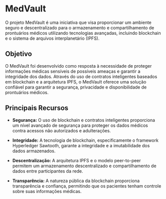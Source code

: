 # MedVault

O projeto MedVault é uma iniciativa que visa proporcionar um ambiente seguro e descentralizado para o armazenamento e compartilhamento de prontuários médicos utilizando tecnologias avançadas, incluindo blockchain e o sistema de arquivos interplanetário (IPFS).

## Objetivo

O MedVault foi desenvolvido como resposta à necessidade de proteger informações médicas sensíveis de possíveis ameaças e garantir a integridade dos dados. Através do uso de contratos inteligentes baseados em blockchain e a arquitetura IPFS, o MedVault oferece uma solução confiável para garantir a segurança, privacidade e disponibilidade de prontuários médicos.

## Principais Recursos

- **Segurança:** O uso de blockchain e contratos inteligentes proporciona um nível avançado de segurança para proteger os dados médicos contra acessos não autorizados e adulterações.

- **Integridade:** A tecnologia de blockchain, especificamente o framework Hyperledger Sawtooth, garante a integridade e a imutabilidade dos dados armazenados.

- **Descentralização:** A arquitetura IPFS e o modelo peer-to-peer permitem um armazenamento descentralizado e compartilhamento de dados entre participantes da rede.

- **Transparência:** A natureza pública da blockchain proporciona transparência e confiança, permitindo que os pacientes tenham controle sobre suas informações médicas.
